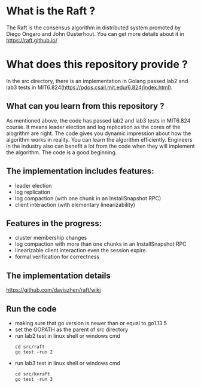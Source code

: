# What is the Raft ?
The Raft is the consensus algorithm in distributed system promoted by Diego Ongaro and John Ousterhout.
You can get more details about it in https://raft.github.io/

# What does this repository provide ?
In the src directory, there is an implementation in Golang passed lab2 and lab3 tests in MIT6.824(https://pdos.csail.mit.edu/6.824/index.html).

## What can you learn from this repository ?
As mentioned above, the code has passed lab2 and lab3 tests in MIT6.824 course. It means leader election and log replication as the cores of the alogrithm are right. The code gives you dynamic impression about how the algorithm works in reality. You can learn the algorithm efficiently. Engineers in the industry also can benefit a lot from the code when they will implement the algorithm. The code is a good beginning.

## The implementation includes features:
- leader election
- log replication
- log compaction (with one chunk in an InstallSnapshot RPC)
- client interaction (with elementary linearizability)

## Features in the progress:
- cluster membership changes
- log compaction with more than one chunks in an InstallSnapshot RPC
- linearizable client interaction even the session expire.
- formal verification for correctness

## The implementation details
https://github.com/daviszhen/raft/wiki

## Run the code
- making sure that go version is newer than or equal to go1.13.5
- set the GOPATH as the parent of src directory
- run lab2 test in linux shell or windows cmd
  ```
  cd src/raft
  go test -run 2
  ```
- run lab3 test in linux shell or windows cmd
  ```
  cd src/kvraft
  go test -run 3
  ```
